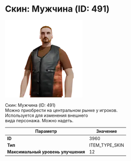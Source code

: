 # Скин: Мужчина (ID: 491)

![Item Image](../img/3960.webp?raw=true)

Скин: Мужчина (ID: 491)<br>Можно приобрести на центральном рынке у игроков.<br>Используется для изменения внешнего<br>вида персонажа. Можно надеть.


| Параметр | Значение |
|----------|----------|
| **ID** | 3960 |
| **Тип** | ITEM_TYPE_SKIN |
| **Максимальный уровень улучшения** | 12 |

